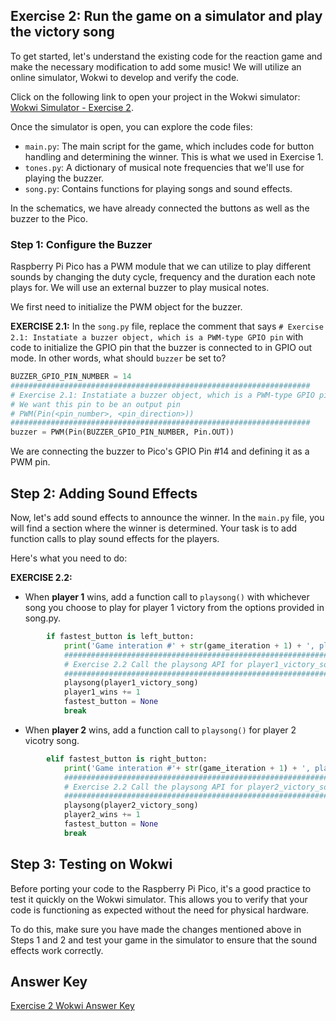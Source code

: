 ## Exercise 2: Run the game on a simulator and play the victory song

To get started, let's understand the existing code for the reaction game and make the necessary modification to add some music! We will utilize an online simulator, Wokwi to develop and verify the code.

Click on the following link to open your project in the Wokwi simulator: [Wokwi Simulator - Exercise 2](https://wokwi.com/projects/375984162724547585).

Once the simulator is open, you can explore the code files:

- `main.py`: The main script for the game, which includes code for button handling and determining the winner. This is what we used in Exercise 1. 
- `tones.py`: A dictionary of musical note frequencies that we'll use for playing the buzzer.
- `song.py`: Contains functions for playing songs and sound effects.

In the schematics, we have already connected the buttons as well as the buzzer to the Pico.

### Step 1: Configure the Buzzer
Raspberry Pi Pico has a PWM module that we can utilize to play different sounds by changing the duty cycle, frequency and the duration each note plays for. We will use an external buzzer to play musical notes. 

We first need to initialize the PWM object for the buzzer.

**EXERCISE 2.1:**
In the `song.py` file, replace the comment that says `# Exercise 2.1: Instatiate a buzzer object, which is a PWM-type GPIO pin` with code to initialize the GPIO pin that the buzzer is connected to in GPIO out mode. In other words, what should `buzzer` be set to? 

```python
BUZZER_GPIO_PIN_NUMBER = 14
###################################################################
# Exercise 2.1: Instatiate a buzzer object, which is a PWM-type GPIO pin
# We want this pin to be an output pin
# PWM(Pin(<pin_number>, <pin_direction>))
###################################################################
buzzer = PWM(Pin(BUZZER_GPIO_PIN_NUMBER, Pin.OUT))
```

We are connecting the buzzer to Pico's GPIO Pin #14 and defining it as a PWM pin.

## Step 2: Adding Sound Effects

Now, let's add sound effects to announce the winner. In the `main.py` file, you will find a section where the winner is determined. Your task is to add function calls to play sound effects for the players.

Here's what you need to do:

**EXERCISE 2.2:**
- When **player 1** wins, add a function call to `playsong()` with whichever song you choose to play for player 1 victory from the options provided in song.py.
  
``` python
        if fastest_button is left_button:
            print('Game interation #' + str(game_iteration + 1) + ', player 1 won')
            ###################################################################
            # Exercise 2.2 Call the playsong API for player1_victory_song
            ###################################################################
            playsong(player1_victory_song)
            player1_wins += 1
            fastest_button = None
            break
```

- When **player 2** wins, add a function call to `playsong()` for player 2 vicotry song.

``` python
        elif fastest_button is right_button:
            print('Game interation #'+ str(game_iteration + 1) + ', player 2 won')
            ###################################################################
            # Exercise 2.2 Call the playsong API for player2_victory_song
            ###################################################################
            playsong(player2_victory_song)
            player2_wins += 1
            fastest_button = None
            break
```


## Step 3: Testing on Wokwi

Before porting your code to the Raspberry Pi Pico, it's a good practice to test it quickly on the Wokwi simulator. This allows you to verify that your code is functioning as expected without the need for physical hardware.

To do this, make sure you have made the changes mentioned above in Steps 1 and 2 and test your game in the simulator to ensure that the sound effects work correctly.

## Answer Key

[Exercise 2 Wokwi Answer Key](https://wokwi.com/projects/375984023630935041)
